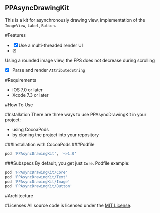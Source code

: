 PPAsyncDrawingKit
------------------------
This is a kit for asynchronously drawing view, implementation of the `ImageView`, `Label`, `Button`.

#Features
* [x] Use a multi-threaded render UI
* [x] 
Using a rounded image view, the FPS does not decrease during scrolling
* [x] Parse and render `AttributedString`

#Requirements
* iOS 7.0 or later
* Xcode 7.3 or later

#How To Use

#Installation
There are three ways to use PPAsyncDrawingKit in your project:

* using CocoaPods
* by cloning the project into your repository

###Installation with CocoaPods
###Podfile
``` Ruby
pod 'PPAsyncDrawingKit', '~>1.0'
```

###Subspecs
By default, you get just `Core`.
Podfile example:

``` Ruby
pod 'PPAsyncDrawingKit/Core'
pod 'PPAsyncDrawingKit/Text'
pod 'PPAsyncDrawingKit/Image'
pod 'PPAsyncDrawingKit/Button'
```

#Architecture

#Licenses
All source code is licensed under the [MIT License](https://raw.githubusercontent.com/DSKcpp/PPAsyncDrawingKit/master/LICENSE).






